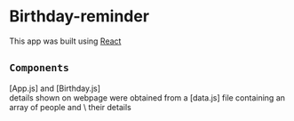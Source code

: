 # Birthday-reminder

This app was built using [React](https://reactjs.org)

## `Components`

[App.js] and [Birthday.js]\
details shown on webpage were obtained from a [data.js] file containing an array of people and \ their details
